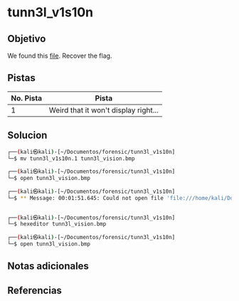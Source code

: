 # tunn3l_v1s10n

## Objetivo
We found this [file](https://mercury.picoctf.net/static/da18eed3d15fd04f7b076bdcecf15b27/tunn3l_v1s10n). Recover the flag.
## Pistas

| No. Pista | Pista                                |
| --------- | ------------------------------------ |
| 1         | Weird that it won't display right... |

## Solucion
```bash
┌──(kali㉿kali)-[~/Documentos/forensic/tunn3l_v1s10n]
└─$ mv tunn3l_v1s10n.1 tunn3l_vision.bmp
                                                                                                
┌──(kali㉿kali)-[~/Documentos/forensic/tunn3l_v1s10n]
└─$ open tunn3l_vision.bmp  
                                                                                                
┌──(kali㉿kali)-[~/Documentos/forensic/tunn3l_v1s10n]
└─$ ** Message: 00:01:51.645: Could not open file 'file:///home/kali/Documentos/forensic/tunn3l_v1s10n/tunn3l_vision.bmp': Tipo MIME no compatible

                                                                                                
┌──(kali㉿kali)-[~/Documentos/forensic/tunn3l_v1s10n]
└─$ hexeditor tunn3l_vision.bmp          
                                                                                                
┌──(kali㉿kali)-[~/Documentos/forensic/tunn3l_v1s10n]
└─$ open tunn3l_vision.bmp
```

## Notas adicionales


## Referencias